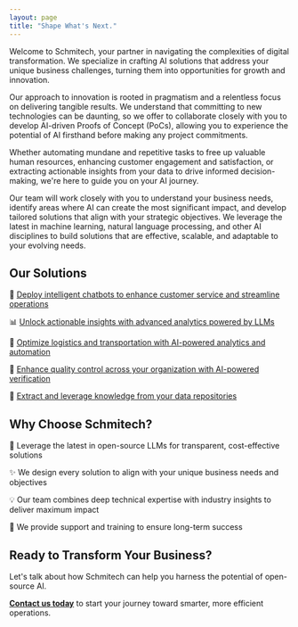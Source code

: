 ```yaml
---
layout: page
title: "Shape What's Next."
---
```


Welcome to Schmitech, your partner in navigating the complexities of digital transformation. We specialize in crafting AI solutions that address your unique business challenges, turning them into opportunities for growth and innovation.

Our approach to innovation is rooted in pragmatism and a relentless focus on delivering tangible results. We understand that committing to new technologies can be daunting, so we offer to collaborate closely with you to develop AI-driven Proofs of Concept (PoCs), allowing you to experience the potential of AI firsthand before making any project commitments.

Whether automating mundane and repetitive tasks to free up valuable human resources, enhancing customer engagement and satisfaction, or extracting actionable insights from your data to drive informed decision-making, we're here to guide you on your AI journey.

Our team will work closely with you to understand your business needs, identify areas where AI can create the most significant impact, and develop tailored solutions that align with your strategic objectives. We leverage the latest in machine learning, natural language processing, and other AI disciplines to build solutions that are effective, scalable, and adaptable to your evolving needs.

## Our Solutions  

🤖 [Deploy intelligent chatbots to enhance customer service and streamline operations](/services/intelligent-chatbot)

📊 [Unlock actionable insights with advanced analytics powered by LLMs](/services/data-whisperer)

🚛 [Optimize logistics and transportation with AI-powered analytics and automation](/services/supply-chain-intelligence)

🎯 [Enhance quality control across your organization with AI-powered verification](/services/ai-quality-suite)

🧠 [Extract and leverage knowledge from your data repositories](/services/knowledge-mining)

## Why Choose Schmitech?

🚀 Leverage the latest in open-source LLMs for transparent, cost-effective solutions  

✨ We design every solution to align with your unique business needs and objectives

💡 Our team combines deep technical expertise with industry insights to deliver maximum impact

🤝 We provide support and training to ensure long-term success

## Ready to Transform Your Business?  

Let's talk about how Schmitech can help you harness the potential of open-source AI.  

**[Contact us today](/contact)** to start your journey toward smarter, more efficient operations.